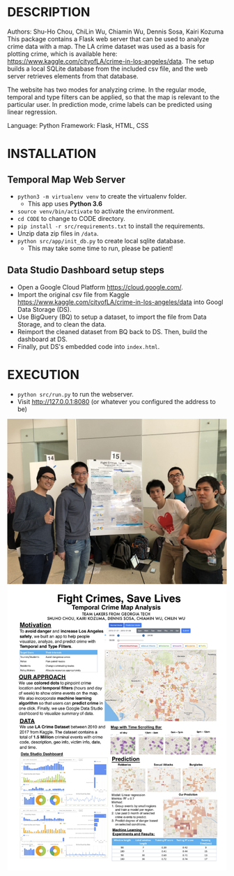# DESCRIPTION
Authors: Shu-Ho Chou, ChiLin Wu, Chiamin Wu, Dennis Sosa, Kairi Kozuma
This package contains a Flask web server that can be used to analyze crime data with a map. The LA crime dataset was used as a basis for plotting crime, which is available here: https://www.kaggle.com/cityofLA/crime-in-los-angeles/data. The setup builds a local SQLite database from the included csv file, and the web server retrieves elements from that database.

The website has two modes for analyzing crime. In the regular mode, temporal and type filters can be applied, so that the map is relevant to the particular user. In prediction mode, crime labels can be predicted using linear regression.

Language: Python Framework: Flask, HTML, CSS

# INSTALLATION
## Temporal Map Web Server
- `python3 -m virtualenv venv` to create the virtualenv folder.
    - This app uses **Python 3.6**
- `source venv/bin/activate` to activate the environment.
- `cd CODE` to change to CODE directory.
- `pip install -r src/requirements.txt` to install the requirements.
- Unzip data zip files in `/data`.
- `python src/app/init_db.py` to create local sqlite database.
    - This may take some time to run, please be patient!

## Data Studio Dashboard setup steps
- Open a Google Cloud Platform https://cloud.google.com/.
- Import the original csv file from Kaggle https://www.kaggle.com/cityofLA/crime-in-los-angeles/data into Googl Data Storage (DS).
- Use BigQuery (BQ) to setup a dataset, to import the file from Data Storage, and to clean the data.
- Reimport the cleaned dataset from BQ back to DS. Then, build the dashboard at DS.
- Finally, put DS's embedded code into `index.html`.

# EXECUTION
- `python src/run.py` to run the webserver.
- Visit http://127.0.0.1:8080 (or whatever you configured the address to be)

![](/img/photo.jpg)
![](/img/team15poster.jpg)
